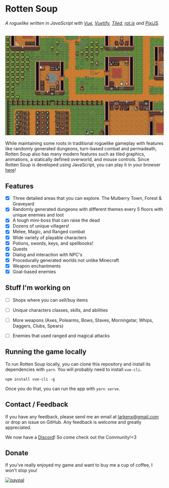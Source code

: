 # Rotten Soup
###### A roguelike written in JavaScript with [Vue](https://vuejs.org/), [Vuetify](https://vuetifyjs.com/en/), [Tiled](https://www.mapeditor.org/), [rot.js](http://ondras.github.io/rot.js/hp/) and [PixiJS](http://www.pixijs.com/).

![screenshot](public/images/screen.gif)

While maintaining some roots in traditional roguelike gameplay with features like randomly generated dungeons, turn-based combat and permadeath, Rotten Soup also has many modern features such as tiled graphics, animations, a statically defined overworld, and mouse controls. Since Rotten Soup is developed using JavaScript, you can play it in your browser [here](https://rottensoup.herokuapp.com)!

## Features
* [x] Three detailed areas that you can explore. The Mulberry Town, Forest & Graveyard
* [x] Randomly generated dungeons with different themes every 5 floors with unique enemies and loot
* [x] A tough mini-boss that can raise the dead
* [x] Dozens of unique villagers!
* [x] Melee, Magic, and Ranged combat
* [x] Wide variety of playable characters
* [x] Potions, swords, keys, and spellbooks!
* [x] Quests
* [x] Dialog and interaction with NPC's
* [x] Procedurally generated worlds not unlike Minecraft
* [x] Weapon enchantments
* [x] Goal-based enemies

## Stuff I'm working on
* [ ] Shops where you can sell/buy items
* [ ] Unique characters classes, skills, and abilities
* [ ] More weapons (Axes, Polearms, Bows, Staves, Morningstar, Whips, Daggers, Clubs, Spears)
* [ ] Enemies that used ranged and magical attacks


## Running the game locally
To run Rotten Soup locally, you can clone this repository and install its dependencies with `yarn`. You will probably need to install `vue-cli`.

```
npm install vue-cli -g
```

Once you do that, you can run the app with `yarn serve`. 

## Contact / Feedback

If you have any feedback, please send me an email at larkenx@gmail.com or drop an issue on GitHub. Any feedback is welcome and greatly appreciated.

We now have a [Discord](https://discord.gg/dwtUY9N)! So come check out the Community!<3

## Donate
If you've really enjoyed my game and want to buy me a cup of coffee, I won't stop you!

[![paypal](https://www.paypalobjects.com/en_US/i/btn/btn_donateCC_LG.gif)](https://www.paypal.me/larkenx)
